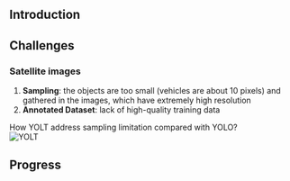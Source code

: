 ## Introduction

## Challenges
### Satellite images
1. __Sampling__: the objects are too small (vehicles are about 10 pixels) and gathered in the images, which have extremely high resolution
2. __Annotated Dataset__: lack of high-quality training data  

How YOLT address sampling limitation compared with YOLO?  
![YOLT](https://github.com/ReehcQ/satellite/blob/master/yolt.jpeg)

## Progress

